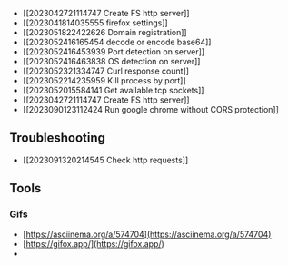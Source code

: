 - [[2023042721114747 Create FS http server]]
- [[2023041814035555 firefox settings]]
- [[2023051822422626 Domain registration]]
- [[2023052416165454 decode or encode  base64]]
- [[2023052416453939 Port detection on server]]
- [[2023052416463838 OS detection on server]]
- [[2023052321334747 Curl response count]]
- [[2023052214235959 Kill process by port]]
- [[2023052015584141 Get available tcp sockets]]
- [[2023042721114747 Create FS http server]]
- [[2023090123112424 Run google chrome without CORS protection]]
## Troubleshooting
- [[2023091320214545 Check http requests]]

## Tools
### Gifs
- [https://asciinema.org/a/574704](https://asciinema.org/a/574704)
- [https://gifox.app/](https://gifox.app/)
- 